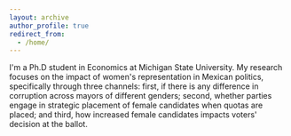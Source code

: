 ```yaml
---
layout: archive
author_profile: true
redirect_from: 
  - /home/
---
```


I'm a Ph.D student in Economics at Michigan State University. My research focuses on the impact of women's representation in Mexican politics, specifically through three channels: first, if there is any difference in corruption across mayors of different genders; second, whether parties engage in strategic placement of female candidates when quotas are placed; and third, how increased female candidates impacts voters' decision at the ballot. 